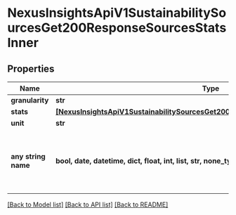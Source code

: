 # NexusInsightsApiV1SustainabilitySourcesGet200ResponseSourcesStatsInner


## Properties
Name | Type | Description | Notes
------------ | ------------- | ------------- | -------------
**granularity** | **str** |  | [optional] 
**stats** | [**[NexusInsightsApiV1SustainabilitySourcesGet200ResponseSourcesStatsInnerStatsInner]**](NexusInsightsApiV1SustainabilitySourcesGet200ResponseSourcesStatsInnerStatsInner.md) |  | [optional] 
**unit** | **str** |  | [optional] 
**any string name** | **bool, date, datetime, dict, float, int, list, str, none_type** | any string name can be used but the value must be the correct type | [optional]

[[Back to Model list]](../README.md#documentation-for-models) [[Back to API list]](../README.md#documentation-for-api-endpoints) [[Back to README]](../README.md)


